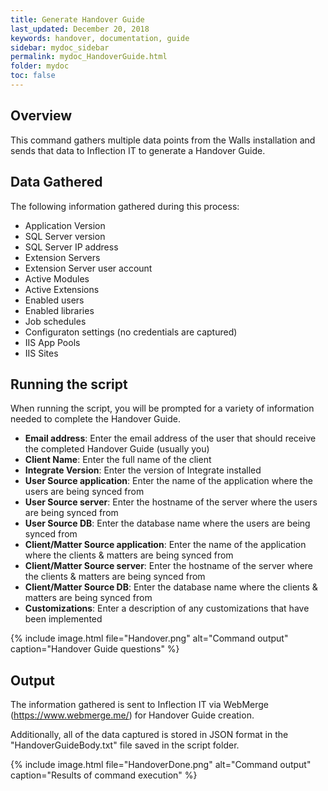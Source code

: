 ```yaml
---
title: Generate Handover Guide
last_updated: December 20, 2018
keywords: handover, documentation, guide
sidebar: mydoc_sidebar
permalink: mydoc_HandoverGuide.html
folder: mydoc
toc: false
---
```


## Overview

This command gathers multiple data points from the Walls installation and sends that data to Inflection IT to generate a Handover Guide.

## Data Gathered

The following information gathered during this process:
* Application Version
* SQL Server version
* SQL Server IP address
* Extension Servers
* Extension Server user account
* Active Modules
* Active Extensions
* Enabled users
* Enabled libraries
* Job schedules
* Configuraton settings (no credentials are captured)
* IIS App Pools
* IIS Sites

## Running the script

When running the script, you will be prompted for a variety of information needed to complete the Handover Guide. 

* **Email address**: Enter the email address of the user that should receive the completed Handover Guide (usually you)
* **Client Name**: Enter the full name of the client
* **Integrate Version**: Enter the version of Integrate installed
* **User Source application**: Enter the name of the application where the users are being synced from
* **User Source server**: Enter the hostname of the server where the users are being synced from
* **User Source DB**: Enter the database name where the users are being synced from
* **Client/Matter Source application**: Enter the name of the application where the clients & matters are being synced from
* **Client/Matter Source server**: Enter the hostname of the server where the clients & matters are being synced from
* **Client/Matter Source DB**: Enter the database name where the clients & matters are being synced from
* **Customizations**: Enter a description of any customizations that have been implemented

{% include image.html file="Handover.png" alt="Command output" caption="Handover Guide questions" %}

## Output 

The information gathered is sent to Inflection IT via WebMerge (https://www.webmerge.me/) for Handover Guide creation.

Additionally, all of the data captured is stored in JSON format in the "HandoverGuideBody.txt" file saved in the script folder.

{% include image.html file="HandoverDone.png" alt="Command output" caption="Results of command execution" %}
